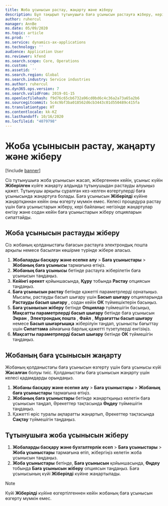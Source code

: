 ```yaml
---
title: Жоба ұсынысын растау, жаңарту және жіберу
description: Бұл тақырып тұтынушыға баға ұсынысын растауға жіберу, кері байланыс негізінде өзгерту, содан кейін баға ұсынысын қайта жіберу туралы ақпарат береді.
author: ruhercul
manager: AnnBe
ms.date: 05/09/2020
ms.topic: article
ms.prod: ''
ms.service: dynamics-ax-applications
ms.technology: ''
audience: Application User
ms.reviewer: kfend
ms.search.scope: Core, Operations
ms.custom: ''
ms.assetid: ''
ms.search.region: Global
ms.search.industry: Service industries
ms.author: ruhercul
ms.dyn365.ops.version: 7
ms.search.validFrom: 2019-01-15
ms.openlocfilehash: f9d76c65cb6732a96cd0bd6c4c36a2a73a65a2b6
ms.sourcegitcommit: 5c4c9bf3ba018562d6cb3443c01d550489c415fa
ms.translationtype: HT
ms.contentlocale: kk-KZ
ms.lasthandoff: 10/16/2020
ms.locfileid: "4079798"
---
```

# <a name="confirm-update-and-send-a-project-quotation"></a>Жоба ұсынысын растау, жаңарту және жіберу

[!include [banner](../includes/banner.md)]

Сіз тұтынушыға жоба ұсынысын жасап, жібергеннен кейін, ұсыныс күйін **Жіберілген** күйге жаңарту алдында тұтынушыдан растауды алуыңыз қажет. Тұтынушы арқылы сұралған кез-келген өзгертулерді баға ұсынысында жаңартуға болады. Баға ұсынысын **Жіберілді** күйіне жаңартқаннан кейін оны өзгерту мүмкін емес. Келесі процедура растау үшін баға ұсыныстарын жіберу, кері байланыс негізінде жаңартулар енгізу және содан кейін баға ұсыныстарын жіберу опцияларын сипаттайды.

## <a name="send-a-project-quotation-confirmation"></a>Жоба ұсынысын растауды жіберу  

Сіз жобаның қолданыстағы бағасын растауға электрондық пошта арқылы немесе басылған көшірме түрінде жібере аласыз. 

1. **Жобаларды басқару және есепке алу** > **Баға ұсыныстары** > **Жобаның баға ұсынысы** тармағына өтіңіз. 
2. **Жобаның баға ұсынысы** бетінде растауға жіберілетін баға ұсынысын таңдаңыз. 
3. **Кейінгі әрекет** қойыншасында, **Құру** тобында **Растау** опциясын таңдаңыз. 
4. **Баға ұсынысын растау** бетінде қажетті параметрлерді орнатыңыз. Мысалы, растауды басып шығару үшін **Басып шығару** опцияларында **Растауды басып шығару** , содан кейін **ОК** түймешіктерін басыңыз.
5. **Баға ұсынысын жіберу** бетінде **Опциялар** түймешігін басыңыз, **Мақсатты параметрлерді басып шығару** бетінде баға ұсынысын **Экран** , **Электрондық пошта** , **Файл** , **Мұрағатты басып шығару** немесе **Басып шығарғышқа** жіберілуін таңдап, ұсынысты бағыттау үшін **Сипаттама** аймағына барлық қажетті түзетулерді енгізіңіз.
6. **Мақсатты параметрлерді басып шығару** бетінде **ОК** түймешігін таңдаңыз.  

## <a name="update-a-project-quotation"></a>Жобаның баға ұсынысын жаңарту

Жобаның қолданыстағы баға ұсынысын өзгерту үшін баға ұсынысы күйі **Жасалған** болуы тиіс. Қолданыстағы баға ұсынысын жаңарту үшін келесі қадамдарды орындаңыз. 

1. **Жобаны басқару және есепке алу** > **Баға ұсыныстары** > **Жобаның баға ұсыныстары** тармағына өтіңіз.
2. **Жобаның баға ұсыныстары** бетінде жаңартқыңыз келетін баға ұсынысын таңдап, Әрекеттер тақтасында **Өңдеу** түймешігін таңдаңыз.
3. Қажетті өріс туралы ақпаратты жаңартып, Әрекеттер тақтасында **Сақтау** түймешігін таңдаңыз.  

## <a name="send-a-project-quotation-to-a-customer"></a>Тұтынушыға жоба ұсынысын жіберу 

1. **Жобаларды басқару және бухгалтерлік есеп** > **Баға ұсыныстары** > **Жоба ұсыныстары** тармағына өтіп, жібергіңіз келетін жоба ұсынысын таңдаңыз.
2. **Жоба ұсыныстары** бетінде, **Баға ұсынысын** қойыншасында, **Өңдеу** тобында **Баға ұсынысын жіберу** опциясын таңдаңыз. Баға ұсынысының күйі **Жіберілді** күйіне жаңартылады.

> [!NOTE]
> Күйі **Жіберілді** күйіне өзгертілгеннен кейін жобаның баға ұсынысын өзгерту мүмкін емес.
